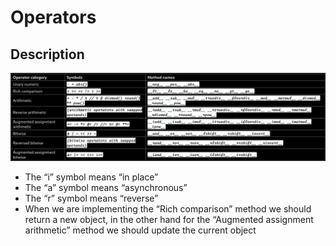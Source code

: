 # Operators

## Description

![](operators/image1.jpg)

- The “i” symbol means “in place”
- The “a” symbol means “asynchronous”
- The “r” symbol means “reverse”
- When we are implementing the “Rich comparison” method we should return a new object, in the other hand for the “Augmented assignment arithmetic” method we should update the current object
